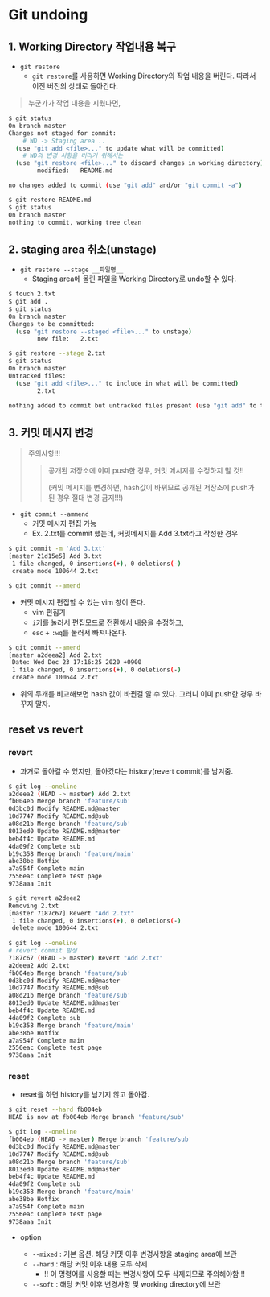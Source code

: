 # Git undoing

## 1. Working Directory 작업내용 복구

* `git restore`
  * `git restore`를 사용하면 Working Directory의 작업 내용을 버린다. 따라서 이전 버전의 상태로 돌아간다.

> 누군가가 작업 내용을 지웠다면,

```bash
$ git status
On branch master
Changes not staged for commit:
	# WD -> Staging area ..
  (use "git add <file>..." to update what will be committed)
  	# WD의 변경 사항을 버리기 위해서는
  (use "git restore <file>..." to discard changes in working directory)
        modified:   README.md

no changes added to commit (use "git add" and/or "git commit -a")
```

```bash
$ git restore README.md
$ git status
On branch master
nothing to commit, working tree clean
```



## 2. staging area 취소(unstage)

* `git restore --stage __파일명__`
  * Staging area에 올린 파일을 Working Directory로 undo할 수 있다.

```bash
$ touch 2.txt
$ git add .
$ git status
On branch master
Changes to be committed:
  (use "git restore --staged <file>..." to unstage)
        new file:   2.txt
```

```bash
$ git restore --stage 2.txt
$ git status
On branch master
Untracked files:
  (use "git add <file>..." to include in what will be committed)
        2.txt

nothing added to commit but untracked files present (use "git add" to track)

```



## 3. 커밋 메시지 변경

> 주의사항!!!
>
> > 공개된 저장소에 이미 push한 경우, 커밋 메시지를 수정하지 말 것!!
> >
> > (커밋 메시지를 변경하면, hash값이 바뀌므로 공개된 저장소에 push가 된 경우 절대 변경 금지!!!)

* `git commit --ammend `
  * 커밋 메시지 편집 가능
  * Ex. 2.txt를 commit 했는데, 커밋메시지를 Add 3.txt라고 작성한 경우

```bash
$ git commit -m 'Add 3.txt'
[master 21d15e5] Add 3.txt
 1 file changed, 0 insertions(+), 0 deletions(-)
 create mode 100644 2.txt
```

```bash
$ git commit --amend
```

* 커밋 메시지 편집할 수 있는 vim 창이 뜬다.
  * vim 편집기
  * `i`키를 눌러서 편집모드로 전환해서 내용을 수정하고,
  * `esc` + `:wq`를 눌러서 빠져나온다.

```bash
$ git commit --amend
[master a2deea2] Add 2.txt
 Date: Wed Dec 23 17:16:25 2020 +0900
 1 file changed, 0 insertions(+), 0 deletions(-)
 create mode 100644 2.txt
```

* 위의 두개를 비교해보면 hash 값이 바뀐걸 알 수 있다. 그러니 이미 push한 경우 바꾸지 말자.



## reset vs revert

### revert

* 과거로 돌아갈 수 있지만, 돌아갔다는 history(revert commit)를 남겨줌.

```bash
$ git log --oneline
a2deea2 (HEAD -> master) Add 2.txt
fb004eb Merge branch 'feature/sub'
0d3bc0d Modify README.md@master
10d7747 Modify README.md@sub
a08d21b Merge branch 'feature/sub'
8013ed0 Update README.md@master
beb4f4c Update README.md
4da09f2 Complete sub
b19c358 Merge branch 'feature/main'
abe38be Hotfix
a7a954f Complete main
2556eac Complete test page
9738aaa Init
```

```bash
$ git revert a2deea2
Removing 2.txt
[master 7187c67] Revert "Add 2.txt"
 1 file changed, 0 insertions(+), 0 deletions(-)
 delete mode 100644 2.txt
 
$ git log --oneline
# revert commit 발생
7187c67 (HEAD -> master) Revert "Add 2.txt"
a2deea2 Add 2.txt
fb004eb Merge branch 'feature/sub'
0d3bc0d Modify README.md@master
10d7747 Modify README.md@sub
a08d21b Merge branch 'feature/sub'
8013ed0 Update README.md@master
beb4f4c Update README.md
4da09f2 Complete sub
b19c358 Merge branch 'feature/main'
abe38be Hotfix
a7a954f Complete main
2556eac Complete test page
9738aaa Init
```

### reset

* reset을 하면 history를 남기지 않고 돌아감.

```bash
$ git reset --hard fb004eb
HEAD is now at fb004eb Merge branch 'feature/sub'

$ git log --oneline
fb004eb (HEAD -> master) Merge branch 'feature/sub'
0d3bc0d Modify README.md@master
10d7747 Modify README.md@sub
a08d21b Merge branch 'feature/sub'
8013ed0 Update README.md@master
beb4f4c Update README.md
4da09f2 Complete sub
b19c358 Merge branch 'feature/main'
abe38be Hotfix
a7a954f Complete main
2556eac Complete test page
9738aaa Init
```

* option

  * `--mixed` : 기본 옵션. 해당 커밋 이후 변경사항을 staging area에 보관
  * `--hard` : 해당 커밋 이후 내용 모두 삭제
    * !! 이 명령어를 사용할 때는 변경사항이 모두 삭제되므로 주의해야함 !!
  * `--soft` : 해당 커밋 이후 변경사항 및 working directory에 보관

  

